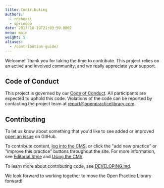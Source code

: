 ```yaml
---
title: Contributing
authors:
  - rdebeasi
  - springdo
date: 2017-10-19T21:03:59.000Z
menu: main
weight: 5
aliases:
  - /contribution-guide/
---
```


Welcome! Thank you for taking the time to contribute. This project relies on an active and involved community, and we really appreciate your support.

## Code of Conduct

This project is governed by our [Code of Conduct](https://github.com/openpracticelibrary/openpracticelibrary/blob/staging/CODE_OF_CONDUCT.md). All participants are expected to uphold this code. Violations of the code can be reported by contacting the project team at
[report@openpracticelibrary.com](mailto:report@openpracticelibrary.com).

## Contributing

To let us know about something that you'd like to see added or improved [open an issue](https://github.com/openpracticelibrary/openpracticelibrary/issues) on GitHub.

To contribute content, [log into the CMS](/admin/), or click the "add new practice" or "improve this practice" buttons throughout the site. For more information, see [Editorial Style](/editorial/) and [Using the CMS](/cms/).

To learn more about contributing code, see [DEVELOPING.md](https://github.com/openpracticelibrary/openpracticelibrary/blob/staging/DEVELOPING.md).

We look forward to working together to move the Open Practice Library forward!